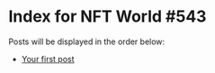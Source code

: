 # Index for NFT World #543
Posts will be displayed in the order below:

- [Your first post](./001-first.md)

